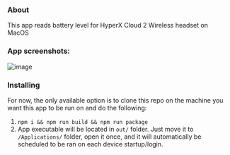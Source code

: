 ### About

This app reads battery level for HyperX Cloud 2 Wireless headset on MacOS

### App screenshots:
![image](https://github.com/pavles6/cloud-2-wireless-macos-gui/assets/45947880/669fa390-b23a-47fa-9da4-0c88ecd48406)


### Installing
For now, the only available option is to clone this repo on the machine you want this app to be run on and do the following:

1. `npm i && npm run build && npm run package`
2. App executable will be located in `out/` folder. Just move it to `/Applications/` folder, open it once, and it will automatically be scheduled to be ran on each device startup/login.
